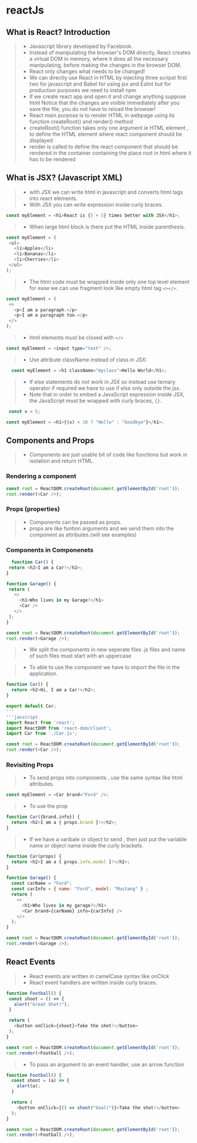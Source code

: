 # reactJs
 ## What is React? Introduction
 >- Javascript library developed by Facebook.
 >- Instead of manipulating the browser's DOM directly, React creates a virtual DOM in memory, where it does all the necessary manipulating, before making the changes in the browser DOM.
 >- React only changes what needs to be changed!
 >- We can directly use React in HTML by injecting three scripst first two for javascript and Babel for using jsx and Eslint but for production purposes we need to install npm
 >- if we create react app and open it and change anything suppose html Notice that the changes are visible immediately after you save the file, you do not have to reload the browser!
 >- React main purpose is to render HTML in webpage using its function createRoot() and render() method
 >- createRoot() function takes only one argument ie HTML element , to define the HTML element where react component should be displayed
 >- render is called to define the react component that should be rendered in the container containing the place root in html where it has to be rendered

 ## What is JSX? (Javascript XML)
 >- with JSX we can write html in javascript and converts html tags into react elements.
 >- With JSX you can write expression inside curly braces.

  ```javascript
  const myElement = <h1>React is {5 + 5} times better with JSX</h1>;
  ```
 >- When large html block is there put the HTML inside parenthesis.

 ```javascript
 const myElement = (
  <ul>
    <li>Apples</li>
    <li>Bananas</li>
    <li>Cherries</li>
  </ul>
);
```

>- The html code must be wrapped inside only one top level element for ease we can use fragment look like empty html tag `<></>`.
 ```javascript
 const myElement = (
  <>
    <p>I am a paragraph.</p>
    <p>I am a paragraph too.</p>
  </>
);
```
>- html elements must be closed with `</>`
```javascript
const myElement = <input type="text" />;
```

>- Use attribute className instead of class in JSX:
```javascript
  const myElement = <h1 className="myclass">Hello World</h1>;
```
>- If else statements do not work in JSX so instead use ternary operator if required we have to use if else only outside the jsx.
>- Note that in order to embed a JavaScript expression inside JSX, the JavaScript must be wrapped with curly braces, `{}`.
```javascript
 const x = 5;

const myElement = <h1>{(x) < 10 ? "Hello" : "Goodbye"}</h1>;
```

## Components and Props
 >- Components are just usable bit of code like functions but work in isolation and return HTML.
 ### Rendering a component
  ```javascript
  const root = ReactDOM.createRoot(document.getElementById('root'));
 root.render(<Car />);
```
 ### Props (properties)
 >- Components can be passed as props.
 >- props are like funtion arguments and we send them into the component as attributes.(will see examples)

 ### Components in Componenets
 ```Javascript
   function Car() {
  return <h2>I am a Car!</h2>;
}

function Garage() {
  return (
    <>
      <h1>Who lives in my Garage?</h1>
      <Car />
    </>
  );
}

const root = ReactDOM.createRoot(document.getElementById('root'));
root.render(<Garage />);
```
>- We split the components in new seperate files .js files and name of such files must start with an uppercase

>- To able to use the component we have to import the file in the application.
```javascript
function Car() {
  return <h2>Hi, I am a Car!</h2>;
}

export default Car;
'''
'''javscript
import React from 'react';
import ReactDOM from 'react-dom/client';
import Car from './Car.js';

const root = ReactDOM.createRoot(document.getElementById('root'));
root.render(<Car />);
```
### Revisiting Props
>- To send props into components , use the same syntax like html attributes.
```javascript
const myElement = <Car brand="Ford" />;
```
>- To use the prop 
```javascript
function Car({brand,info}) {
  return <h2>I am a { props.brand }!</h2>;
}
```
>- If we have a varibale or object to send , then just put the variable name or object name inside the curly brackets.
```javascript
function Car(props) {
  return <h2>I am a { props.info.model }!</h2>;
}

function Garage() {
  const carName = "Ford";
  const carInfo = { name: "Ford", model: "Mustang" } ;
  return (
    <>
      <h1>Who lives in my garage?</h1>
      <Car brand={carName} info={carInfo} />
    </>
  );
}

const root = ReactDOM.createRoot(document.getElementById('root'));
root.render(<Garage />);
```
## React Events
 >- React events are written in camelCase syntax like onClick 
 >- React event handlers are written inside curly braces.

 ```Javascript
 function Football() {
  const shoot = () => {
    alert("Great Shot!");
  }

  return (
    <button onClick={shoot}>Take the shot!</button>
  );
}

const root = ReactDOM.createRoot(document.getElementById('root'));
root.render(<Football />);
```
>- To pass an argument to an event handler, use an arrow function
```javascript
function Football() {
  const shoot = (a) => {
    alert(a);
  }

  return (
    <button onClick={() => shoot("Goal!")}>Take the shot!</button>
  );
}

const root = ReactDOM.createRoot(document.getElementById('root'));
root.render(<Football />);
```








   



